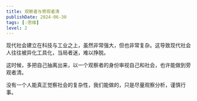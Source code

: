 ```yaml
---
title: 观察者与旁观者清
publishDate: 2024-06-30
tags: [💡思维]
level: 2
---
```


现代社会建立在科技与工业之上，虽然非常强大，但也非常复杂。这导致现代社会人往往被异化工具化，当局者迷，难以挣脱。

这时候，多把自己抽离出来，以一个观察者的身份审视自己和社会，也许能做到旁观者清。

没有一个人能真正觉察社会的复杂性，我们能做的，只是尽量观察分析，谨慎行事。
